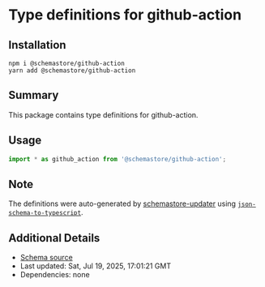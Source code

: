 # Type definitions for github-action

## Installation

```
npm i @schemastore/github-action
yarn add @schemastore/github-action
```

## Summary

This package contains type definitions for github-action.

## Usage

```ts
import * as github_action from '@schemastore/github-action';
```

## Note

The definitions were auto-generated by [schemastore-updater](https://github.com/ffflorian/schemastore-updater) using [`json-schema-to-typescript`](https://www.npmjs.com/package/json-schema-to-typescript).

## Additional Details

* [Schema source](https://github.com/SchemaStore/schemastore/tree/master/src/schemas/json/github-action)
* Last updated: Sat, Jul 19, 2025, 17:01:21 GMT
* Dependencies: none
